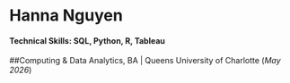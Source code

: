 # Hanna Nguyen

#### Technical Skills: SQL, Python, R, Tableau

##Computing & Data Analytics, BA | Queens University of Charlotte (_May 2026_)
